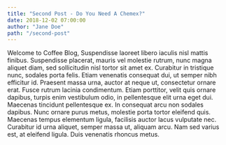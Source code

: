 ```yaml
---
title: "Second Post - Do You Need A Chemex?"
date: 2018-12-02 07:00:00
author: "Jane Doe"
path: "/second-post"
---
```


Welcome to Coffee Blog, Suspendisse laoreet libero iaculis nisl mattis finibus. Suspendisse placerat, mauris vel molestie rutrum, nunc magna aliquet diam, sed sollicitudin nisl tortor sit amet ex. Curabitur in tristique nunc, sodales porta felis. Etiam venenatis consequat dui, ut semper nibh efficitur id. Praesent massa urna, auctor at neque ut, consectetur ornare erat. Fusce rutrum lacinia condimentum. Etiam porttitor, velit quis ornare dapibus, turpis enim vestibulum odio, in pellentesque elit urna eget dui. Maecenas tincidunt pellentesque ex. In consequat arcu non sodales dapibus. Nunc ornare purus metus, molestie porta tortor eleifend quis. Maecenas tempus elementum ligula, facilisis auctor lacus vulputate nec. Curabitur id urna aliquet, semper massa ut, aliquam arcu. Nam sed varius est, at eleifend ligula. Duis venenatis rhoncus metus.
